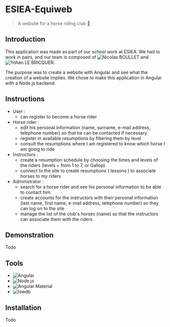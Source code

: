 # ESIEA-Equiweb
> A website for a horse riding club 🎠

## Introduction
This application was made as part of our school work at ESIEA.
We had to work in pairs, and our team is composed of ![Nicolas BOULLET](https://github.com/Nashunn) and ![Yohan LE BRICQUER](https://github.com/yohanleb).

The purpose was to create a website with Angular and see what the creation of a website implies. 
We chose to make this application in Angular with a Node.js backend. 

## Instructions
- User : 
  - can register to become a horse rider
- Horse rider : 
  - edit his personal information (name, surname, e-mail address, telephone number) so that he can be contacted if necessary
  - register in available resumptions by filtering them by level
  - consult the resumptions where I am registered to know which horse I am going to ride
- Instructors : 
  - create a resumption schedule by choosing the times and levels of the riders (levels = from 1 to 7, or Gallop)
  - connect to the site to create resumptions ( lessons ) to associate horses to my riders
- Administrator :
  - search for a horse rider and see his personal information to be able to contact him
  - create accounts for the instructors with their personal information (last name, first name, e-mail address, telephone number) so they can log on to the site
  - manage the list of the club's horses (name) so that the instructors can associate them with the riders

## Demonstration
Todo

## Tools
- ![Angular](https://angular.io/)
- ![Node.js](https://nodejs.org/)
- ![Angular Material](https://material.angular.io/) 
- ![lowdb](https://github.com/typicode/lowdb)

## Installation
Todo
